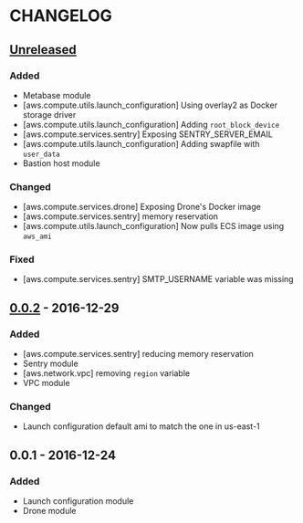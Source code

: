 # CHANGELOG

## [Unreleased]
### Added
* Metabase module
* [aws.compute.utils.launch_configuration] Using overlay2 as Docker storage driver
* [aws.compute.utils.launch_configuration] Adding `root_block_device`
* [aws.compute.services.sentry] Exposing SENTRY_SERVER_EMAIL
* [aws.compute.utils.launch_configuration] Adding swapfile with `user_data`
* Bastion host module

### Changed
* [aws.compute.services.drone] Exposing Drone's Docker image
* [aws.compute.services.sentry] memory reservation
* [aws.compute.utils.launch_configuration] Now pulls ECS image using
  `aws_ami`

### Fixed
* [aws.compute.services.sentry] SMTP_USERNAME variable was missing

## [0.0.2] - 2016-12-29
### Added
* [aws.compute.services.sentry] reducing memory reservation
* Sentry module
* [aws.network.vpc] removing `region` variable
* VPC module

### Changed
* Launch configuration default ami to match the one in us-east-1

## 0.0.1 - 2016-12-24
### Added
* Launch configuration module
* Drone module

[Unreleased]: https://github.com/hashlabs/angostura/compare/0.0.2...HEAD
[0.0.2]: https://github.com/hashlabs/angostura/compare/0.0.1...0.0.2

